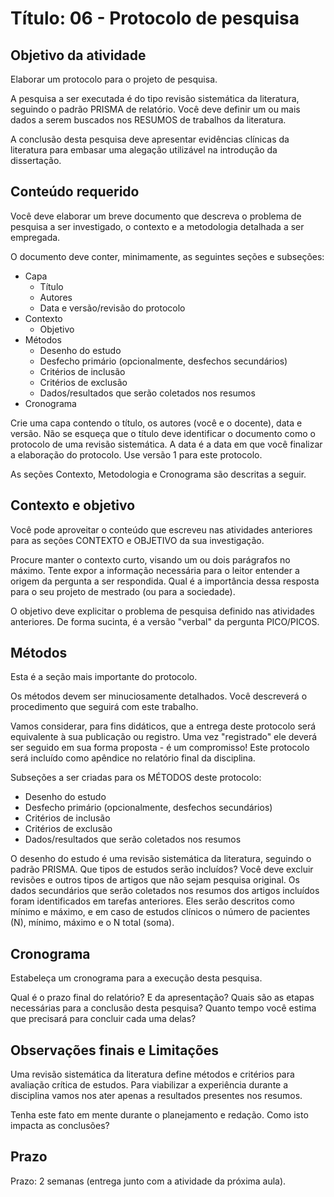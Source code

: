# Título: 06 - Protocolo de pesquisa #

## Objetivo da atividade ##

Elaborar um protocolo para o projeto de pesquisa.

A pesquisa a ser executada é do tipo revisão sistemática da literatura, seguindo o padrão PRISMA de relatório.
Você deve definir um ou mais dados a serem buscados nos RESUMOS de trabalhos da literatura.

A conclusão desta pesquisa deve apresentar evidências clínicas da literatura para embasar uma alegação utilizável na introdução da dissertação.

## Conteúdo requerido ##

Você deve elaborar um breve documento que descreva o problema de pesquisa a ser investigado, o contexto e a metodologia detalhada a ser empregada.

O documento deve conter, minimamente, as seguintes seções e subseções:

- Capa
    - Título
    - Autores
    - Data e versão/revisão do protocolo
- Contexto
    - Objetivo
- Métodos
    - Desenho do estudo
    - Desfecho primário (opcionalmente, desfechos secundários)
    - Critérios de inclusão
    - Critérios de exclusão
    - Dados/resultados que serão coletados nos resumos
- Cronograma

Crie uma capa contendo o título, os autores (você e o docente), data e versão.
Não se esqueça que o título deve identificar o documento como o protocolo de uma revisão sistemática.
A data é a data em que você finalizar a elaboração do protocolo.
Use versão 1 para este protocolo.

As seções Contexto, Metodologia e Cronograma são descritas a seguir.

## Contexto e objetivo ##

Você pode aproveitar o conteúdo que escreveu nas atividades anteriores para as seções CONTEXTO e OBJETIVO da sua investigação.

Procure manter o contexto curto, visando um ou dois parágrafos no máximo.
Tente expor a informação necessária para o leitor entender a origem da pergunta a ser respondida.
Qual é a importância dessa resposta para o seu projeto de mestrado (ou para a sociedade).

O objetivo deve explicitar o problema de pesquisa definido nas atividades anteriores.
De forma sucinta, é a versão "verbal" da pergunta PICO/PICOS.

## Métodos ##

Esta é a seção mais importante do protocolo.

Os métodos devem ser minuciosamente detalhados.
Você descreverá o procedimento que seguirá com este trabalho.

Vamos considerar, para fins didáticos, que a entrega deste protocolo será equivalente à sua publicação ou registro.
Uma vez "registrado" ele deverá ser seguido em sua forma proposta - é um compromisso!
Este protocolo será incluído como apêndice no relatório final da disciplina.

Subseções a ser criadas para os MÉTODOS deste protocolo:

- Desenho do estudo
- Desfecho primário (opcionalmente, desfechos secundários)
- Critérios de inclusão
- Critérios de exclusão
- Dados/resultados que serão coletados nos resumos

O desenho do estudo é uma revisão sistemática da literatura, seguindo o padrão PRISMA.
Que tipos de estudos serão incluídos?
Você deve excluir revisões e outros tipos de artigos que não sejam pesquisa original.
Os dados secundários que serão coletados nos resumos dos artigos incluídos foram identificados em tarefas anteriores.
Eles serão descritos como mínimo e máximo, e em caso de estudos clínicos o número de pacientes (N), mínimo, máximo e o N total (soma).

## Cronograma ##

Estabeleça um cronograma para a execução desta pesquisa.

Qual é o prazo final do relatório?
E da apresentação?
Quais são as etapas necessárias para a conclusão desta pesquisa?
Quanto tempo você estima que precisará para concluir cada uma delas?

## Observações finais e Limitações ##

Uma revisão sistemática da literatura define métodos e critérios para avaliação crítica de estudos.
Para viabilizar a experiência durante a disciplina vamos nos ater apenas a resultados presentes nos resumos.

Tenha este fato em mente durante o planejamento e redação.
Como isto impacta as conclusões?

## Prazo ##

Prazo: 2 semanas (entrega junto com a atividade da próxima aula).
